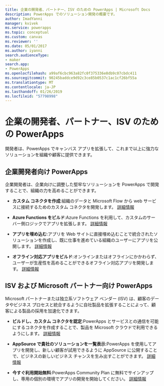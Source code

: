 ```yaml
---
title: 企業の開発者、パートナー、ISV のための PowerApps | Microsoft Docs
description: PowerApps でのソリューション開発の概要です。
author: ImadYanni
manager: kvivek
ms.service: powerapps
ms.topic: conceptual
ms.custom: canvas
ms.reviewer: ''
ms.date: 05/01/2017
ms.author: iyanni
search.audienceType:
- maker
search.app:
- PowerApps
ms.openlocfilehash: a99af6cbc963a82fc0f375336e0db9c07cbdc411
ms.sourcegitcommit: 90245baddce9d92c3ce85b0537c1ac1cf26bf55a
ms.translationtype: MT
ms.contentlocale: ja-JP
ms.lasthandoff: 01/26/2019
ms.locfileid: "57798998"
---
```

# <a name="powerapps-for-enterprise-developers-partners-and-isvs"></a>企業の開発者、パートナー、ISV のための PowerApps

開発者は、PowerApps でキャンバス アプリを拡張して、これまで以上に強力なソリューションを組織や顧客に提供できます。

## <a name="powerapps-for-enterprise-developers"></a>企業開発者向け PowerApps

企業開発者は、企業向けに調整した堅牢なソリューションを PowerApps で開発することで、組織の力を高めることができます。

- **カスタム コネクタを作成**:組織のデータと Microsoft Flow から web サービスに接続するためのカスタム コネクタを開発します。 [詳細情報](https://docs.microsoft.com/connectors/custom-connectors/)

- **Azure Functions をビルド**:Azure Functions を利用して、カスタムのサーバー側ロジックでアプリを拡張します。 [詳細情報](https://docs.microsoft.com/azure/azure-functions/functions-powerapps-scenario)

- **アプリを埋め込む**:アプリを Web サイトに直接埋め込むことで統合されたソリューションを作成し、既に仕事を進めている組織のユーザーにアプリを公開します。 [詳細情報](embed-apps-dev.md)

- **オフライン対応アプリをビルド**:オンラインまたはオフラインにかかわらず、ユーザーが生産性を高めることができるオフライン対応アプリを開発します。 [詳細情報](offline-apps.md)

## <a name="powerapps-for-isvs-and-microsoft-partners"></a>ISV および Microsoft パートナー向け PowerApps

Microsoft パートナーまたは独立系ソフトウェア ベンダー (ISV) は、顧客のデータやビジネス プロセスと統合するように自社製品を拡張することによって、顧客による製品の採用を加速化できます。

- **ビルドし、カスタム コネクタを認定**:PowerApps とサービスとの通信を可能にするコネクタを作成することで、製品を Microsoft クラウドで利用できるようにします。 [詳細情報](https://docs.microsoft.com/connectors/custom-connectors/submit-certification)

- **AppSource で貴社のソリューションを一覧表示**:PowerApps を使用してアプリを開発し、新しい顧客が試用できるように AppSource に公開することで、ビジネスの新しいビジネス チャンスを生み出すことができます。 [詳細情報](dev-appsource-test-drive.md)

- **今すぐ利用開始無料**:PowerApps Community Plan に無料でサインアップし、専用の個別の環境でアプリの開発を開始してください。 [詳細情報](../dev-community-plan.md)
